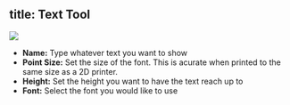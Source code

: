 title: Text Tool
---
![](https://lh3.googleusercontent.com/XLlyBUeloa3Q1FQF8-fCD0zx036yFCLsvyUKrE9zaV-p1k4Jt4m5QK3W59c8CnwPurZ_RW2xBazi9E3AmMmhkuL_OA)
 - **Name:** Type whatever text you want to show
 - **Point Size:** Set the size of the font. This is acurate when printed to the same size as a 2D printer.
 - **Height:** Set the height you want to have the text reach up to
 - **Font:** Select the font you would like to use
